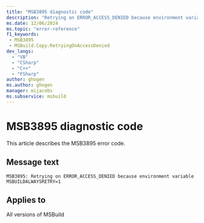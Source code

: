 ```yaml
---
title: "MSB3895 diagnostic code"
description: "Retrying on ERROR_ACCESS_DENIED because environment variable MSBUILDALWAYSRETRY=1"
ms.date: 12/06/2024
ms.topic: "error-reference"
f1_keywords:
 - MSB3895
 - MSBuild.Copy.RetryingOnAccessDenied
dev_langs:
  - "VB"
  - "CSharp"
  - "C++"
  - "FSharp"
author: ghogen
ms.author: ghogen
manager: mijacobs
ms.subservice: msbuild
---
```


# MSB3895 diagnostic code

<!-- :::ErrorDefinitionDescription::: -->
<!-- :::editable-content name="introDescription"::: -->
This article describes the MSB3895 error code.
<!-- :::editable-content-end::: -->

## Message text

`MSB3895: Retrying on ERROR_ACCESS_DENIED because environment variable MSBUILDALWAYSRETRY=1`

<!-- :::editable-content name="postOutputDescription"::: -->
<!--
{StrBegin="MSB3895: "} LOCALIZATION: Do NOT translate MSBUILDALWAYSRETRY)
-->
<!-- :::editable-content-end::: -->
<!-- :::ErrorDefinitionDescription-end::: -->

## Applies to

All versions of MSBuild
